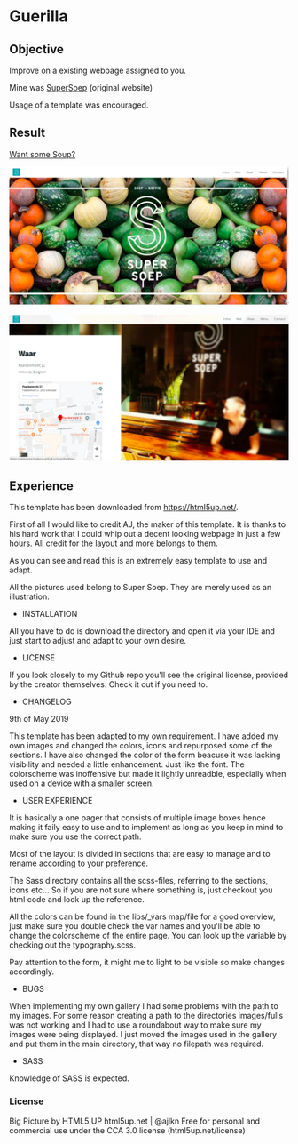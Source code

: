 # Guerilla

## Objective 

Improve on a existing webpage assigned to you. 

Mine was [SuperSoep](https://www.supersoep.be/) (original website)

Usage of a template was encouraged. 

## Result 

[Want some Soup?](https://yelenamerzlyakova.github.io/Guerilla/)


![supersoep](https://github.com/YelenaMerzlyakova/Guerilla/blob/master/supersoepfront.png)

![supersoep](https://github.com/YelenaMerzlyakova/Guerilla/blob/master/supersoeplocation.png)

## Experience

This template has been downloaded from https://html5up.net/.

First of all I would like to credit AJ, the maker of this template. It is thanks to his hard work that I could whip out a decent looking webpage in just a few hours. All credit for the layout and more belongs to them. 

As you can see and read this is an extremely easy template to use and adapt. 

All the pictures used belong to Super Soep. They are merely used as an illustration. 



* INSTALLATION

All you have to do is download the directory and open it via your IDE and just start to adjust and adapt to your own desire. 



* LICENSE

If you look closely to my Github repo you'll see the original license, provided by the creator themselves. Check it out if you need to. 


* CHANGELOG

9th of May 2019

This template has been adapted to my own requirement.  I have added my own images and changed the colors, icons and repurposed some of the sections. I have also changed the color of the form beacuse it was lacking visibility and needed a little enhancement. Just like the font. The colorscheme was inoffensive but made it lightly unreadble, especially when used on a device with a smaller screen. 


* USER EXPERIENCE

It is basically a one pager that consists of multiple image boxes hence making it faily easy to use and to implement as long as you keep in mind to make sure you use the correct path. 

Most of the layout is divided in sections that are easy to manage and to rename according to your preference. 

The Sass directory contains all the scss-files, referring to the sections, icons etc... So if you are not sure where something is, just checkout you html code and look up the reference.

All the colors can be found in the libs/_vars map/file for a good overview, just make sure you double check the var names and you'll be able to change the colorscheme of the entire page. You can look up the variable by checking out the typography.scss.


Pay attention to the form, it might me to light to be visible so make changes accordingly.

* BUGS

When implementing my own gallery I had some problems with the path to my images. For some reason creating a path to the directories images/fulls was not working and I had to use a roundabout way to make sure my images were being displayed. I just moved the images used in the gallery and put them in the main directory, that way no filepath was required. 


* SASS

Knowledge of SASS is expected.

### License

Big Picture by HTML5 UP
html5up.net | @ajlkn
Free for personal and commercial use under the CCA 3.0 license (html5up.net/license)

	


